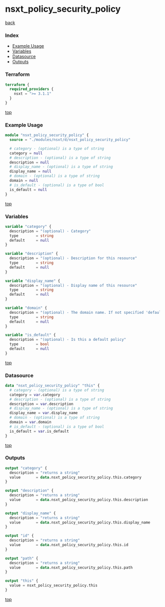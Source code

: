 # nsxt_policy_security_policy

[back](../nsxt.md)

### Index

- [Example Usage](#example-usage)
- [Variables](#variables)
- [Datasource](#datasource)
- [Outputs](#outputs)

### Terraform

```terraform
terraform {
  required_providers {
    nsxt = ">= 3.1.1"
  }
}
```

[top](#index)

### Example Usage

```terraform
module "nsxt_policy_security_policy" {
  source = "./modules/nsxt/d/nsxt_policy_security_policy"

  # category - (optional) is a type of string
  category = null
  # description - (optional) is a type of string
  description = null
  # display_name - (optional) is a type of string
  display_name = null
  # domain - (optional) is a type of string
  domain = null
  # is_default - (optional) is a type of bool
  is_default = null
}
```

[top](#index)

### Variables

```terraform
variable "category" {
  description = "(optional) - Category"
  type        = string
  default     = null
}

variable "description" {
  description = "(optional) - Description for this resource"
  type        = string
  default     = null
}

variable "display_name" {
  description = "(optional) - Display name of this resource"
  type        = string
  default     = null
}

variable "domain" {
  description = "(optional) - The domain name. If not specified 'default' is used"
  type        = string
  default     = null
}

variable "is_default" {
  description = "(optional) - Is this a default policy"
  type        = bool
  default     = null
}
```

[top](#index)

### Datasource

```terraform
data "nsxt_policy_security_policy" "this" {
  # category - (optional) is a type of string
  category = var.category
  # description - (optional) is a type of string
  description = var.description
  # display_name - (optional) is a type of string
  display_name = var.display_name
  # domain - (optional) is a type of string
  domain = var.domain
  # is_default - (optional) is a type of bool
  is_default = var.is_default
}
```

[top](#index)

### Outputs

```terraform
output "category" {
  description = "returns a string"
  value       = data.nsxt_policy_security_policy.this.category
}

output "description" {
  description = "returns a string"
  value       = data.nsxt_policy_security_policy.this.description
}

output "display_name" {
  description = "returns a string"
  value       = data.nsxt_policy_security_policy.this.display_name
}

output "id" {
  description = "returns a string"
  value       = data.nsxt_policy_security_policy.this.id
}

output "path" {
  description = "returns a string"
  value       = data.nsxt_policy_security_policy.this.path
}

output "this" {
  value = nsxt_policy_security_policy.this
}
```

[top](#index)